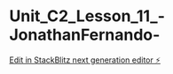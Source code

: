 # Unit_C2_Lesson_11_-JonathanFernando-

[Edit in StackBlitz next generation editor ⚡️](https://stackblitz.com/~/github.com/JonathanFernando1102/Unit_C2_Lesson_11_-JonathanFernando-)